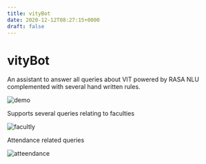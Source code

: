 ```yaml
---
title: vityBot
date: 2020-12-12T08:27:15+0000
draft: false
---
```

# vityBot
An assistant to answer all queries about VIT powered by RASA NLU complemented with several hand written rules.

![demo](demo.png)

Supports several queries relating to faculties

![facultly](fac_demo.png)

Attendance related queries

![atteendance](attend_demo.png)
